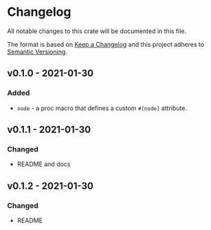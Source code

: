 # Changelog

All notable changes to this crate will be documented in this file.

The format is based on [Keep a Changelog](http://keepachangelog.com/en/1.0.0/)
and this project adheres to [Semantic Versioning](https://semver.org/spec/v2.0.0.html).

## v0.1.0 - 2021-01-30
### Added

- `node` - a proc macro that defines a custom `#[node]` attribute.

## v0.1.1 - 2021-01-30
### Changed

- README and docs

## v0.1.2 - 2021-01-30
### Changed

- README
